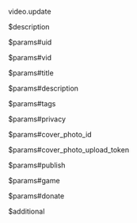 video.update

$description


$params#uid


$params#vid


$params#title


$params#description


$params#tags


$params#privacy


$params#cover_photo_id


$params#cover_photo_upload_token


$params#publish


$params#game


$params#donate


$additional
